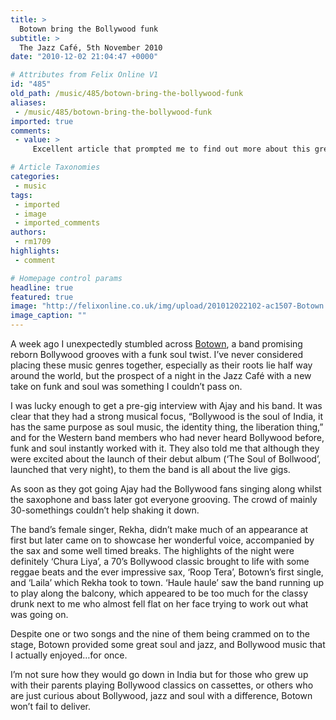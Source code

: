 ```yaml
---
title: >
  Botown bring the Bollywood funk
subtitle: >
  The Jazz Café, 5th November 2010
date: "2010-12-02 21:04:47 +0000"

# Attributes from Felix Online V1
id: "485"
old_path: /music/485/botown-bring-the-bollywood-funk
aliases:
 - /music/485/botown-bring-the-bollywood-funk
imported: true
comments:
 - value: >
     Excellent article that prompted me to find out more about this great group and listen to them on youtube. I won't disclose my age but lets say I had all the original songs when they were released and now listening to the same songs with a twist of sax and jazz made it all very exciting. Balwant,Nice one Rishi. This is so koool! I am glad that the younger generation can bring the golden oldies back to life in a modern mixture combined with Jazz. As for India - I think it will be a great hit; they mix all their new hits with a western flavour. I'll check out Rekha's voiice later.,Hey Rishi - can you get me their contact details and I'll invite them to City. As for the article you're not only a scientist but a journalist toooo!! Well done - looking forward to the next review. Asha ,Nice review. I also went to see these guys at the Jazz Cafe after seeing them on TV. Absolutely loved it, amazing evening! It's so refreshing to see a live band that can play well. Great, vocals, sexy sax, and cool bass as well as the

# Article Taxonomies
categories:
 - music
tags:
 - imported
 - image
 - imported_comments
authors:
 - rm1709
highlights:
 - comment

# Homepage control params
headline: true
featured: true
image: "http://felixonline.co.uk/img/upload/201012022102-ac1507-Botown.jpg"
image_caption: ""
---
```


A week ago I unexpectedly stumbled across [Botown](http://www.botown.co.uk/), a band promising reborn Bollywood grooves with a funk soul twist. I’ve never considered placing these music genres together, especially as their roots lie half way around the world, but the prospect of a night in the Jazz Café with a new take on funk and soul was something I couldn’t pass on.

I was lucky enough to get a pre-gig interview with Ajay and his band. It was clear that they had a strong musical focus, “Bollywood is the soul of India, it has the same purpose as soul music, the identity thing, the liberation thing,” and for the Western band members who had never heard Bollywood before, funk and soul instantly worked with it. They also told me that although they were excited about the launch of their debut album (‘The Soul of Bollwood’, launched that very night), to them the band is all about the live gigs.

As soon as they got going Ajay had the Bollywood fans singing along whilst the saxophone and bass later got everyone grooving. The crowd of mainly 30-somethings couldn’t help shaking it down.

The band’s female singer, Rekha, didn’t make much of an appearance at first but later came on to showcase her wonderful voice, accompanied by the sax and some well timed breaks. The highlights of the night were definitely ‘Chura Liya’, a 70’s Bollywood classic brought to life with some reggae beats and the ever impressive sax, ‘Roop Tera’, Botown’s first single, and ‘Laila’ which Rekha took to town. ‘Haule haule’ saw the band running up to play along the balcony, which appeared to be too much for the classy drunk next to me who almost fell flat on her face trying to work out what was going on.

Despite one or two songs and the nine of them being crammed on to the stage, Botown provided some great soul and jazz, and Bollywood music that I actually enjoyed…for once.

I’m not sure how they would go down in India but for those who grew up with their parents playing Bollywood classics on cassettes, or others who are just curious about Bollywood, jazz and soul with a difference, Botown won’t fail to deliver.
